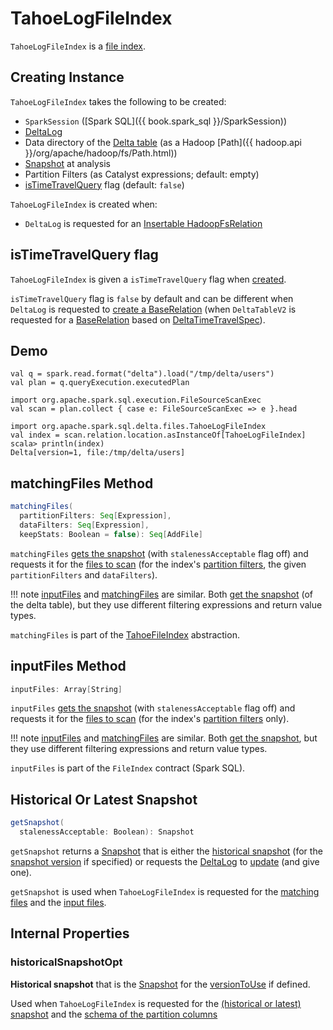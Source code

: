 # TahoeLogFileIndex

`TahoeLogFileIndex` is a [file index](TahoeFileIndex.md).

## Creating Instance

`TahoeLogFileIndex` takes the following to be created:

* <span id="spark"> `SparkSession` ([Spark SQL]({{ book.spark_sql }}/SparkSession))
* <span id="deltaLog"> [DeltaLog](DeltaLog.md)
* <span id="path"> Data directory of the [Delta table](#deltaLog) (as a Hadoop [Path]({{ hadoop.api }}/org/apache/hadoop/fs/Path.html))
* <span id="snapshotAtAnalysis"> [Snapshot](Snapshot.md) at analysis
* <span id="partitionFilters"> Partition Filters (as Catalyst expressions; default: empty)
* [isTimeTravelQuery](#isTimeTravelQuery) flag (default: `false`)

`TahoeLogFileIndex` is created when:

* `DeltaLog` is requested for an [Insertable HadoopFsRelation](DeltaLog.md#createRelation)

## <span id="isTimeTravelQuery"> isTimeTravelQuery flag

`TahoeLogFileIndex` is given a `isTimeTravelQuery` flag when [created](#creating-instance).

`isTimeTravelQuery` flag is `false` by default and can be different when `DeltaLog` is requested to [create a BaseRelation](DeltaLog.md#createRelation) (when `DeltaTableV2` is requested for a [BaseRelation](DeltaTableV2.md#toBaseRelation) based on [DeltaTimeTravelSpec](DeltaTableV2.md#timeTravelSpec)).

## Demo

```text
val q = spark.read.format("delta").load("/tmp/delta/users")
val plan = q.queryExecution.executedPlan

import org.apache.spark.sql.execution.FileSourceScanExec
val scan = plan.collect { case e: FileSourceScanExec => e }.head

import org.apache.spark.sql.delta.files.TahoeLogFileIndex
val index = scan.relation.location.asInstanceOf[TahoeLogFileIndex]
scala> println(index)
Delta[version=1, file:/tmp/delta/users]
```

## <span id="matchingFiles"> matchingFiles Method

```scala
matchingFiles(
  partitionFilters: Seq[Expression],
  dataFilters: Seq[Expression],
  keepStats: Boolean = false): Seq[AddFile]
```

`matchingFiles` [gets the snapshot](#getSnapshot) (with `stalenessAcceptable` flag off) and requests it for the [files to scan](PartitionFiltering.md#filesForScan) (for the index's [partition filters](#partitionFilters), the given `partitionFilters` and `dataFilters`).

!!! note
    [inputFiles](#inputFiles) and [matchingFiles](#matchingFiles) are similar. Both [get the snapshot](#getSnapshot) (of the delta table), but they use different filtering expressions and return value types.

`matchingFiles` is part of the [TahoeFileIndex](TahoeFileIndex.md#matchingFiles) abstraction.

## <span id="inputFiles"> inputFiles Method

```scala
inputFiles: Array[String]
```

`inputFiles` [gets the snapshot](#getSnapshot) (with `stalenessAcceptable` flag off) and requests it for the [files to scan](PartitionFiltering.md#filesForScan) (for the index's [partition filters](#partitionFilters) only).

!!! note
    [inputFiles](#inputFiles) and [matchingFiles](#matchingFiles) are similar. Both [get the snapshot](#getSnapshot), but they use different filtering expressions and return value types.

`inputFiles` is part of the `FileIndex` contract (Spark SQL).

## <span id="getSnapshot"> Historical Or Latest Snapshot

```scala
getSnapshot(
  stalenessAcceptable: Boolean): Snapshot
```

`getSnapshot` returns a [Snapshot](Snapshot.md) that is either the [historical snapshot](#historicalSnapshotOpt) (for the [snapshot version](#versionToUse) if specified) or requests the [DeltaLog](#deltaLog) to [update](DeltaLog.md#update) (and give one).

`getSnapshot` is used when `TahoeLogFileIndex` is requested for the [matching files](#matchingFiles) and the [input files](#inputFiles).

## Internal Properties

### <span id="historicalSnapshotOpt"> historicalSnapshotOpt

**Historical snapshot** that is the [Snapshot](Snapshot.md) for the [versionToUse](#versionToUse) if defined.

Used when `TahoeLogFileIndex` is requested for the [(historical or latest) snapshot](#getSnapshot) and the [schema of the partition columns](#partitionSchema)
